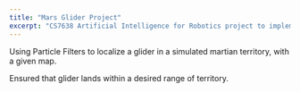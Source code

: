 ```yaml
---
title: "Mars Glider Project"
excerpt: "CS7638 Artificial Intelligence for Robotics project to implement a Particle filter used to localize a robotic glider that does not have access to terrestrial based GPS satellites"
---
```


Using Particle Filters to localize a glider in a simulated martian territory, with a given map.

Ensured that glider lands within a desired range of territory.
